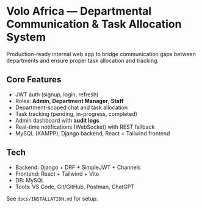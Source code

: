 # Volo Africa — Departmental Communication & Task Allocation System

Production-ready internal web app to bridge communication gaps between departments and ensure proper task allocation and tracking.

## Core Features
- JWT auth (signup, login, refresh)
- Roles: **Admin**, **Department Manager**, **Staff**
- Department-scoped chat and task allocation
- Task tracking (pending, in-progress, completed)
- Admin dashboard with **audit logs**
- Real-time notifications (WebSocket) with REST fallback
- MySQL (XAMPP), Django backend, React + Tailwind frontend

## Tech
- Backend: Django + DRF + SimpleJWT + Channels
- Frontend: React + Tailwind + Vite
- DB: MySQL
- Tools: VS Code, Git/GitHub, Postman, ChatGPT

See `docs/INSTALLATION.md` for setup.
